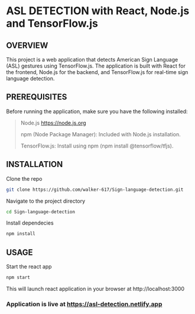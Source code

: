 # **ASL DETECTION with React, Node.js and TensorFlow.js**

## OVERVIEW

This project is a web application that detects American Sign Language (ASL) gestures using TensorFlow.js. The application is built with React for the frontend, Node.js for the backend, and TensorFlow.js for real-time sign language detection.

## PREREQUISITES
Before running the application, make sure you have the following installed:
>Node.js https://node.js.org
>
>npm (Node Package Manager): Included with Node.js installation.
>
>TensorFlow.js: Install using npm (npm install @tensorflow/tfjs).

## INSTALLATION
Clone the repo
```bash
git clone https://github.com/walker-617/Sign-language-detection.git
```
Navigate to the project directory
```bash
cd Sign-language-detection
```
Install dependecies
```bash
npm install
```

## USAGE
Start the react app
```bash
npm start
```
This will launch react application in your browser at http://localhost:3000

### Application is live at https://asl-detection.netlify.app
